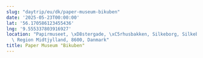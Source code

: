 ```yaml
---
slug: "daytrip/eu/dk/paper-museum-bikuben"
date: '2025-05-23T00:00:00'
lat: '56.170586123455436'
lng: '9.555337803916927'
location: "Papirmuseet, \xD8stergade, \xC5rhusbakken, Silkeborg, Silkeborg Kommune,\
  \ Region Midtjylland, 8600, Danmark"
title: Paper Museum "Bikuben"
---
```



